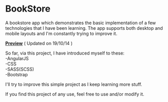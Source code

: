 BookStore
=========

A bookstore app which demonstrates the basic implementation of a few technologies that I have been learning. 
The app supports both desktop and mobile layouts and I'm constantly trying to improve it.

<a href="https://googledrive.com/host/0B4JoO6zC544kNHB1bnFOQW9ZMFk" target="_blank"><strong>Preview</strong></a> ( Updated on 19/10/14 )

So far, via this project, I have introduced myself to these:
<br />-AngularJS
<br />-CSS
<br />-SASS(SCSS)
<br />-Bootstrap

I'll try to improve this simple project as I keep learning more stuff.

If you find this project of any use, feel free to use and/or modify it.
